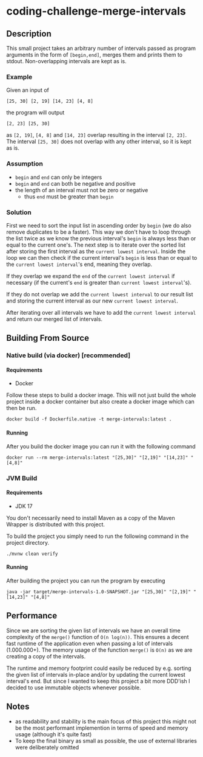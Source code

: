 # coding-challenge-merge-intervals

## Description
This small project takes an arbitrary number of intervals passed as program arguments in the form of `[begin,end]`,
merges them and prints them to stdout. Non-overlapping intervals are kept as is.

### Example
Given an input of

```[25, 30] [2, 19] [14, 23] [4, 8]```

the program will output

```[2, 23] [25, 30]```

as ```[2, 19]```, ```[4, 8]``` and ```[14, 23]``` overlap resulting in the interval ```[2, 23]```.
The interval ```[25, 30]``` does not overlap with any other interval, so it is kept as is.

### Assumption
  * `begin` and `end` can only be integers
  * `begin` and `end` can both be negative and positive
  * the length of an interval must not be zero or negative
    * thus `end` must be greater than `begin`

### Solution
First we need to sort the input list in ascending order by `begin` (we do also remove duplicates to be a faster).
This way we don't have to loop through the list twice as we know the previous interval's `begin` is always
less than or equal to the current one's. The next step is to iterate over the sorted list after storing the first
interval as the `current lowest interval`. Inside the loop we can then check if the current interval's `begin` is less
than or equal to the `current lowest interval`'s end, meaning they overlap.

If they overlap we expand the `end` of the `current lowest interval` if necessary (if the current's `end` is greater
than `current lowest interval`'s).

If they do not overlap we add the `current lowest interval` to our result list and storing the current interval as our
new `current lowest interval`.

After iterating over all intervals we have to add the `current lowest interval` and return our merged list of intervals.

## Building From Source
### Native build (via docker) [recommended]
#### Requirements
* Docker

Follow these steps to build a docker image. This will not just build the whole project inside a docker container but
also create a docker image which can then be run. 

```shell
docker build -f Dockerfile.native -t merge-intervals:latest .
```

#### Running
After you build the docker image you can run it with the following command

```shell
docker run --rm merge-intervals:latest "[25,30]" "[2,19]" "[14,23]" "[4,8]"
```

### JVM Build 
#### Requirements
* JDK 17

You don't necessarily need to install Maven as a copy of the Maven Wrapper is distributed with this project.

To build the project you simply need to run the following command in the project directory.
  ```shell
  ./mvnw clean verify
  ```

#### Running
After building the project you can run the program by executing

  ```shell
  java -jar target/merge-intervals-1.0-SNAPSHOT.jar "[25,30]" "[2,19]" "[14,23]" "[4,8]"
  ```

## Performance
Since we are sorting the given list of intervals we have an overall time complexity of the `merge()` function of
`O(n log(n))`. This ensures a decent fast runtime of the application even when passing a lot of intervals (1.000.000+).
The memory usage of the function `merge()` is `O(n)` as we are creating a copy of the intervals.

The runtime and memory footprint could easily be reduced by e.g. sorting the given list of intervals in-place and/or by
updating the current lowest interval's end. But since I wanted to keep this project a bit more DDD'ish I decided to use
immutable objects whenever possible.

## Notes
  * as readability and stability is the main focus of this project this might not be the most performant implemention
    in terms of speed and memory usage (although it's quite fast)
  * To keep the final binary as small as possible, the use of external libraries were deliberately omitted 

